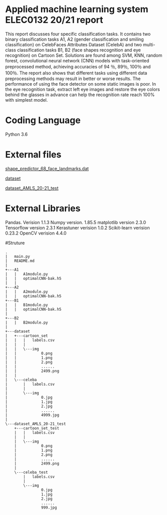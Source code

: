 ﻿# Applied machine learning system ELEC0132 20/21 report

This report discusses four specific classification tasks. It contains two binary classification tasks A1, A2 (gender classification and smiling classification) on CelebFaces Attributes Dataset (CelebA) and two multi-class classification tasks B1, B2 (face shapes recognition and eye recognition) on Cartoon Set. Solutions are found among SVM, KNN, random forest, convolutional neural network (CNN) models with task-oriented preprocessed method, achieving accuracies of 94  ％,  89％,  100％ and 100％. The report also shows that different tasks using different data preprocessing methods may result in better or worse results. The performance of using the face detector on some static images is poor. In the eye recognition task, extract left eye images and restore the eye colors behind the glasses in advance can help the recognition rate reach 100% with simplest model.
 # Coding Language
Python 3.6
# External files
[shape_predictor_68_face_landmarks.dat](http://dlib.net/files/shape_predictor_68_face_landmarks.dat.bz2)

[dataset](https://drive.google.com/file/d/1wGrq9r1fECIIEnNgI8RS-_kPCf8DVv0B/view?usp=sharing)

[dataset_AMLS_20-21_test](https://drive.google.com/file/d/1Yt4C0p86-yySY45QwsfWMUlfnd9plQWx/view)

# External Libraries
Pandas. Verision 1.1.3
Numpy version. 1.85.5
matplotlib version 2.3.0
Tensorflow version 2.3.1
Kerastuner verision 1.0.2
Scikit-learn verision 0.23.2
OpenCV  verision 4.4.0

#Struture
<pre><code>.
|   main.py
|   README.md
|
+---A1
|   |   A1module.py
|   |   optimalCNN-bak.h5
|   |
+---A2
|   |   A2module.py
|   |   optimalCNN-bak.h5
+---B1
|   |   B1module.py
|   |   optimalCNN-bak.h5
|
+---B2
|   |   B2module.py
|
+---dataset
|   +---cartoon_set
|   |   |   labels.csv
|   |   |
|   |   \---img
|   |           0.png
|   |           1.png
|   |           2.png
|   |           ......
|   |           2499.png
|   |
|   \---celeba
|       |   labels.csv
|       |
|       \---img
|               0.jpg
|               1.jpg
|               2.jpg
|               ......
|               4999.jpg
|
\---dataset_AMLS_20-21_test
    +---cartoon_set_test
    |   |   labels.csv
    |   |
    |   \---img
    |           0.png
    |           1.png
    |           2.png
    |           ......
    |           2499.png
    |
    \---celeba_test
        |   labels.csv
        |
        \---img
                0.jpg
                1.jpg
                2.jpg
                ......
                999.jpg
</code></pre>
